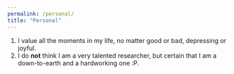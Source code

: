 ```yaml
---
permalink: /personal/ 
title: "Personal"
---
```

1.  I value all the moments in my life, no matter good or bad, depressing or joyful. 
2. I do **not** think I am a very talented researcher, but certain that I am a down-to-earth and a hardworking one :P.
